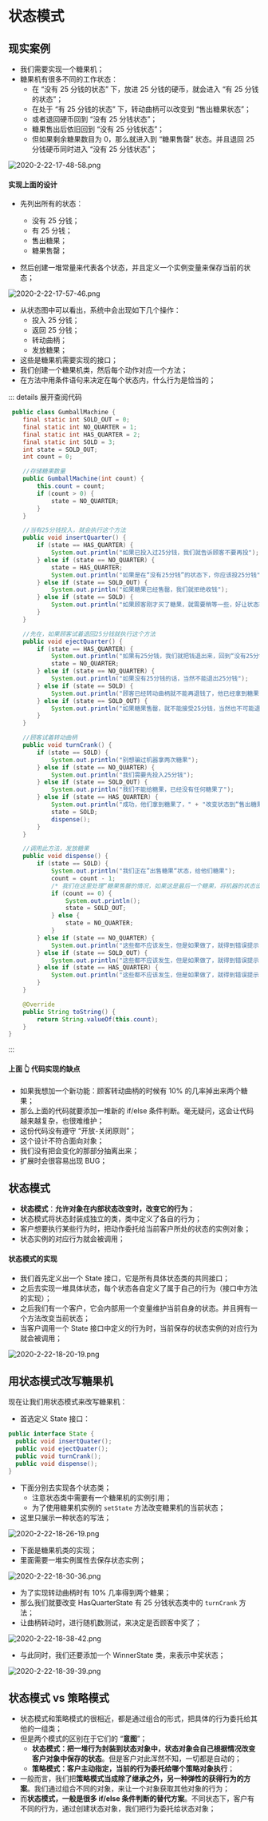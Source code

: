 # 状态模式

## 现实案例

- 我们需要实现一个糖果机；
- 糖果机有很多不同的工作状态：
  - 在 “没有 25 分钱的状态” 下，放进 25 分钱的硬币，就会进入 “有 25 分钱的状态”；
  - 在处于 “有 25 分钱的状态” 下，转动曲柄可以改变到 “售出糖果状态”；
  - 或者退回硬币回到 “没有 25 分钱状态”；
  - 糖果售出后依旧回到 “没有 25 分钱状态”；
  - 但如果剩余糖果数目为 0，那么就进入到 “糖果售罄” 状态。并且退回 25 分钱硬币同时进入 “没有 25 分钱状态”；

![2020-2-22-17-48-58.png](https://garrik-default-imgs.oss-accelerate.aliyuncs.com/imgs/2020-2-22-17-48-58.png)

#### 实现上面的设计

- 先列出所有的状态：

  - 没有 25 分钱；
  - 有 25 分钱；
  - 售出糖果；
  - 糖果售罄；

- 然后创建一堆常量来代表各个状态，并且定义一个实例变量来保存当前的状态；

![2020-2-22-17-57-46.png](https://garrik-default-imgs.oss-accelerate.aliyuncs.com/imgs/2020-2-22-17-57-46.png)

- 从状态图中可以看出，系统中会出现如下几个操作：
  - 投入 25 分钱；
  - 返回 25 分钱；
  - 转动曲柄；
  - 发放糖果；
- 这些是糖果机需要实现的接口；
- 我们创建一个糖果机类，然后每个动作对应一个方法；
- 在方法中用条件语句来决定在每个状态内，什么行为是恰当的；

::: details 展开查阅代码

```java
 public class GumballMachine {
    final static int SOLD_OUT = 0;
    final static int NO_QUARTER = 1;
    final static int HAS_QUARTER = 2;
    final static int SOLD = 3;
    int state = SOLD_OUT;
    int count = 0;

    //存储糖果数量
    public GumballMachine(int count) {
        this.count = count;
        if (count > 0) {
            state = NO_QUARTER;
        }
    }

    //当有25分钱投入，就会执行这个方法
    public void insertQuarter() {
        if (state == HAS_QUARTER) {
            System.out.println("如果已投入过25分钱，我们就告诉顾客不要再投");
        } else if (state == NO_QUARTER) {
            state = HAS_QUARTER;
            System.out.println("如果是在“没有25分钱”的状态下，你应该投25分钱");
        } else if (state == SOLD_OUT) {
            System.out.println("如果糖果已经售罄，我们就拒绝收钱");
        } else if (state == SOLD) {
            System.out.println("如果顾客刚才买了糖果，就需要稍等一些，好让状态转换完毕，恢复到“没有25分钱”的状态");
        }
    }

    //先在，如果顾客试着退回25分钱就执行这个方法
    public void ejectQuarter() {
        if (state == HAS_QUARTER) {
            System.out.println("如果有25分钱，我们就把钱退出来，回到“没有25分钱”的状态");
            state = NO_QUARTER;
        } else if (state == NO_QUARTER) {
            System.out.println("如果没有25分钱的话，当然不能退出25分钱");
        } else if (state == SOLD) {
            System.out.println("顾客已经转动曲柄就不能再退钱了，他已经拿到糖果了");
        } else if (state == SOLD_OUT) {
            System.out.println("如果糖果售罄，就不能接受25分钱，当然也不可能退钱");
        }
    }

    //顾客试着转动曲柄
    public void turnCrank() {
        if (state == SOLD) {
            System.out.println("别想骗过机器拿两次糖果");
        } else if (state == NO_QUARTER) {
            System.out.println("我们需要先投入25分钱");
        } else if (state == SOLD_OUT) {
            System.out.println("我们不能给糖果，已经没有任何糖果了");
        } else if (state == HAS_QUARTER) {
            System.out.println("成功，他们拿到糖果了，" + "改变状态到“售出糖果”然后条用机器的dispense()方法");
            state = SOLD;
            dispense();
        }
    }

    //调用此方法，发放糖果
    public void dispense() {
        if (state == SOLD) {
            System.out.println("我们正在”出售糖果“状态，给他们糖果");
            count = count - 1;
            /* 我们在这里处理“糖果售罄的情况，如果这是最后一个糖果，将机器的状态设置到“糖果售罄”” 否则就回到“没有25分钱”的状态 */
            if (count == 0) {
                System.out.println();
                state = SOLD_OUT;
            } else {
                state = NO_QUARTER;
            }
        } else if (state == NO_QUARTER) {
            System.out.println("这些都不应该发生，但是如果做了，就得到错误提示");
        } else if (state == SOLD_OUT) {
            System.out.println("这些都不应该发生，但是如果做了，就得到错误提示");
        } else if (state == HAS_QUARTER) {
            System.out.println("这些都不应该发生，但是如果做了，就得到错误提示");
        }
    }

    @Override
    public String toString() {
        return String.valueOf(this.count);
    }
}
```

:::

#### 上面 👆 代码实现的缺点

- 如果我想加一个新功能：顾客转动曲柄的时候有 10% 的几率掉出来两个糖果；
- 那么上面的代码就要添加一堆新的 if/else 条件判断。毫无疑问，这会让代码越来越复杂，也很难维护；
- 这份代码没有遵守 “开放-关闭原则”；
- 这个设计不符合面向对象；
- 我们没有把会变化的那部分抽离出来；
- 扩展时会很容易出现 BUG；

## 状态模式

- **状态模式**：**允许对象在内部状态改变时，改变它的行为**；
- 状态模式将状态封装成独立的类，类中定义了各自的行为；
- 客户想要执行某些行为时，把动作委托给当前客户所处的状态的实例对象；
- 状态实例的对应行为就会被调用；

#### 状态模式的实现

- 我们首先定义出一个 State 接口，它是所有具体状态类的共同接口；
- 之后去实现一堆具体状态，每个状态各自定义了属于自己的行为（接口中方法的实现）；
- 之后我们有一个客户，它会内部用一个变量维护当前自身的状态。并且拥有一个方法改变当前状态；
- 当客户调用一个 State 接口中定义的行为时，当前保存的状态实例的对应行为就会被调用；

![2020-2-22-18-20-19.png](https://garrik-default-imgs.oss-accelerate.aliyuncs.com/imgs/2020-2-22-18-20-19.png)

## 用状态模式改写糖果机

现在让我们用状态模式来改写糖果机：

- 首选定义 State 接口：

```java
public interface State {
  public void insertQuater();
  public void ejectQuater();
  public void turnCrank();
  public void dispense();
}
```

- 下面分别去实现各个状态类；
  - 注意状态类中需要有一个糖果机的实例引用；
  - 为了使用糖果机实例的 `setState` 方法改变糖果机的当前状态；
- 这里只展示一种状态的写法；

![2020-2-22-18-26-19.png](https://garrik-default-imgs.oss-accelerate.aliyuncs.com/imgs/2020-2-22-18-26-19.png)

- 下面是糖果机类的实现；
- 里面需要一堆实例属性去保存状态实例；

![2020-2-22-18-30-36.png](https://garrik-default-imgs.oss-accelerate.aliyuncs.com/imgs/2020-2-22-18-30-36.png)

- 为了实现转动曲柄时有 10% 几率得到两个糖果；
- 那么我们就要改变 HasQuarterState 有 25 分钱状态类中的 `turnCrank` 方法；
- 让曲柄转动时，进行随机数测试，来决定是否顾客中奖了；

![2020-2-22-18-38-42.png](https://garrik-default-imgs.oss-accelerate.aliyuncs.com/imgs/2020-2-22-18-38-42.png)

- 与此同时，我们还要添加一个 WinnerState 类，来表示中奖状态；

![2020-2-22-18-39-39.png](https://garrik-default-imgs.oss-accelerate.aliyuncs.com/imgs/2020-2-22-18-39-39.png)

## 状态模式 vs 策略模式

- 状态模式和策略模式的很相近，都是通过组合的形式，把具体的行为委托给其他的一组类；
- 但是两个模式的区别在于它们的 “**意图**”；
  - **状态模式：把一堆行为封装到状态对象中，状态对象会自己根据情况改变客户对象中保存的状态**。但是客户对此浑然不知，一切都是自动的；
  - **策略模式：客户主动指定，当前的行为委托给哪个策略对象执行**；
- 一般而言，我们把**策略模式当成除了继承之外，另一种弹性的获得行为的方案**。我们通过组合不同的对象，来让一个对象获取其他对象的行为；
- 而**状态模式，一般是很多 if/else 条件判断的替代方案**。不同状态下，客户有不同的行为，通过创建状态对象，我们把行为委托给状态对象；
